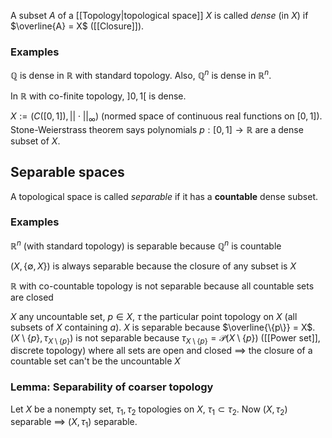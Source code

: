 A subset $A$ of a [[Topology|topological space]] $X$ is called _dense_ (in $X$)
if $\overline{A} = X$ ([[Closure]]).

### Examples

$\mathbb{Q}$ is dense in $\mathbb{R}$ with standard topology.
Also, $\mathbb{Q}^n$ is dense in $\mathbb{R}^n$.

In $\mathbb{R}$ with co-finite topology, $]0, 1[$ is dense.

$X := (C([0,1]), ||\cdot||_{\infty})$ (normed space of continuous real functions on $[0,1]$).
Stone-Weierstrass theorem says polynomials $p : [0,1] \rightarrow \mathbb{R}$
are a dense subset of $X$.

## Separable spaces

A topological space is called _separable_
if it has a **countable** dense subset.

### Examples

$\mathbb{R}^n$ (with standard topology) is separable because $\mathbb{Q}^n$ is countable

$(X, \{\emptyset, X\})$ is always separable
because the closure of any subset is $X$

$\mathbb{R}$ with co-countable topology is not separable
because all countable sets are closed

$X$ any uncountable set, $p \in X$, $\tau$ the particular point topology on $X$
(all subsets of $X$ containing $a$).
$X$ is separable because $\overline{\{p\}} = X$.
$(X \setminus \{p\}, \tau_{X \setminus \{p\}})$ is not separable
because $\tau_{X \setminus \{p\}} = \mathcal{P}(X \setminus \{p\})$ ([[Power set]], discrete topology)
where all sets are open and closed
$\implies$ the closure of a countable set can't be the uncountable $X$

### Lemma: Separability of coarser topology

Let $X$ be a nonempty set, $\tau_1, \tau_2$ topologies on $X$, $\tau_1 \subset \tau_2$.
Now $(X, \tau_2)$ separable $\implies$ $(X, \tau_1)$ separable.
